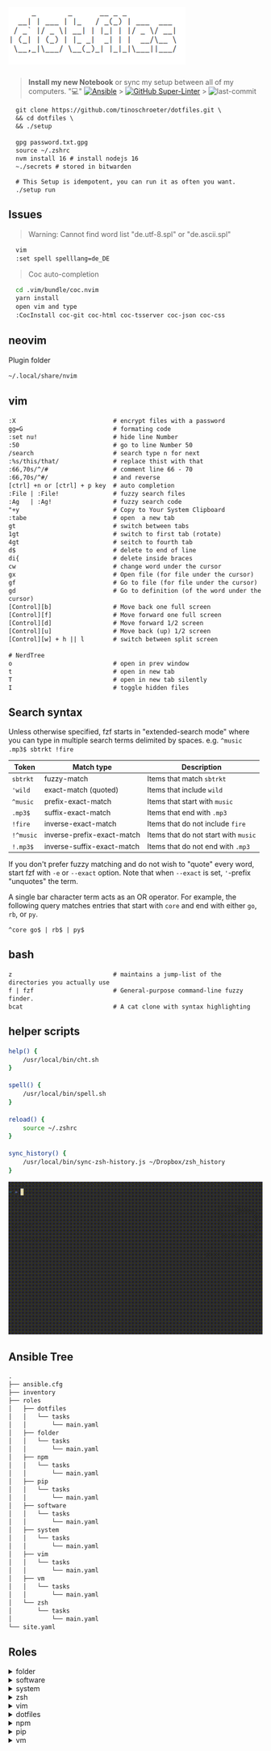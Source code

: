 # ![dotfile](dotfile.png)

> **Install my new Notebook** or sync my setup between all of my computers. ":computer:"
> [![Ansible](https://img.shields.io/badge/Ansible-blue.svg)](https://github.com/ansible/ansible) > [![GitHub Super-Linter](https://github.com/tinoschroeter/dotfiles/workflows/Lint%20Code%20Base/badge.svg)](https://github.com/tinoschroeter/dotfiles/actions/workflows/linter.yml) > ![last-commit](https://img.shields.io/github/last-commit/tinoschroeter/dotfiles.svg?style=flat)

```shell
  git clone https://github.com/tinoschroeter/dotfiles.git \
  && cd dotfiles \
  && ./setup

  gpg password.txt.gpg
  source ~/.zshrc
  nvm install 16 # install nodejs 16
  ~./secrets # stored in bitwarden
```

```shell
  # This Setup is idempotent, you can run it as often you want.
  ./setup run
```

## Issues

> Warning: Cannot find word list "de.utf-8.spl" or "de.ascii.spl"

```bash
  vim
  :set spell spelllang=de_DE
```

> Coc auto-completion

```bash
  cd .vim/bundle/coc.nvim
  yarn install
  open vim and type
  :CocInstall coc-git coc-html coc-tsserver coc-json coc-css
```

## neovim

Plugin folder

```bash
~/.local/share/nvim
```

## vim

```shell
:X                           # encrypt files with a password
gg=G                         # formating code
:set nu!                     # hide line Number
:50                          # go to line Number 50
/search                      # search type n for next
:%s/this/that/               # replace thist with that
:66,70s/^/#                  # comment line 66 - 70
:66,70s/^#/                  # and reverse
[ctrl] +n or [ctrl] + p key  # auto completion
:File | :File!               # fuzzy search files
:Ag   | :Ag!                 # fuzzy search code
"+y                          # Copy to Your System Clipboard
:tabe                        # open  a new tab
gt                           # switch between tabs
1gt                          # switch to first tab (rotate)
4gt                          # seitch to fourth tab
d$                           # delete to end of line
di{                          # delete inside braces
cw                           # change word under the cursor
gx                           # Open file (for file under the cursor)
gf                           # Go to file (for file under the cursor)
gd                           # Go to definition (of the word under the cursor)
[Control][b]                 # Move back one full screen
[Control][f]                 # Move forward one full screen
[Control][d]                 # Move forward 1/2 screen
[Control][u]                 # Move back (up) 1/2 screen
[Control][w] + h || l        # switch between split screen

# NerdTree
o                            # open in prev window
t                            # open in new tab
T                            # open in new tab silently
I                            # toggle hidden files
```

## Search syntax

Unless otherwise specified, fzf starts in "extended-search mode" where you can
type in multiple search terms delimited by spaces. e.g. `^music .mp3$ sbtrkt
!fire`

| Token     | Match type                 | Description                          |
| --------- | -------------------------- | ------------------------------------ |
| `sbtrkt`  | fuzzy-match                | Items that match `sbtrkt`            |
| `'wild`   | exact-match (quoted)       | Items that include `wild`            |
| `^music`  | prefix-exact-match         | Items that start with `music`        |
| `.mp3$`   | suffix-exact-match         | Items that end with `.mp3`           |
| `!fire`   | inverse-exact-match        | Items that do not include `fire`     |
| `!^music` | inverse-prefix-exact-match | Items that do not start with `music` |
| `!.mp3$`  | inverse-suffix-exact-match | Items that do not end with `.mp3`    |

If you don't prefer fuzzy matching and do not wish to "quote" every word,
start fzf with `-e` or `--exact` option. Note that when `--exact` is set,
`'`-prefix "unquotes" the term.

A single bar character term acts as an OR operator. For example, the following
query matches entries that start with `core` and end with either `go`, `rb`,
or `py`.

```shell
^core go$ | rb$ | py$
```

## bash

```shell
z                            # maintains a jump-list of the directories you actually use
f | fzf                      # General-purpose command-line fuzzy finder.
bcat                         # A cat clone with syntax highlighting
```

## helper scripts

```bash
help() {
    /usr/local/bin/cht.sh
}

spell() {
    /usr/local/bin/spell.sh
}

reload() {
    source ~/.zshrc
}

sync_history() {
    /usr/local/bin/sync-zsh-history.js ~/Dropbox/zsh_history
}
```

![help command](docs/help.gif)

## Ansible Tree

```shell
.
├── ansible.cfg
├── inventory
├── roles
│   ├── dotfiles
│   │   └── tasks
│   │       └── main.yaml
│   ├── folder
│   │   └── tasks
│   │       └── main.yaml
│   ├── npm
│   │   └── tasks
│   │       └── main.yaml
│   ├── pip
│   │   └── tasks
│   │       └── main.yaml
│   ├── software
│   │   └── tasks
│   │       └── main.yaml
│   ├── system
│   │   └── tasks
│   │       └── main.yaml
│   ├── vim
│   │   └── tasks
│   │       └── main.yaml
│   ├── vm
│   │   └── tasks
│   │       └── main.yaml
│   └── zsh
│       └── tasks
│           └── main.yaml
└── site.yaml
```

## Roles

<details>
  <summary>folder</summary>

- Setup [roles/folder/tasks/main.yaml](https://github.com/tinoschroeter/dotfiles/blob/master/playbook/roles/folder/tasks/main.yaml)
  - create folder structure

</details>

<details>
  <summary>software</summary>
  
* Setup [roles/software/tasks/main.yaml](https://github.com/tinoschroeter/dotfiles/blob/master/playbook/roles/software/tasks/main.yaml)
  * install docker
  * Install [utility packages](https://github.com/tinoschroeter/dotfiles/blob/master/playbook/roles/software/tasks/main.yaml#L21-L49)
  * Install aws cli
  * Install skaffold
  * Install kubens
  * Install Minikube
  * Install kubectl
  * Install terraform
  * Install helm3
  * Install velero
  * Install argocd
  * Install argo
  * Install nvm (Node.js Version Manager)
  * Install Slack
  * Instal help cheat.sh script

</details>

<details>
  <summary>system</summary>

- Setup [roles/system/tasks/main.yaml](https://github.com/tinoschroeter/dotfiles/blob/master/playbook/roles/system/tasks/main.yaml)
  - Set timezone to Europe/Berlin
  - Set login shell to zsh

</details>

<details>
  <summary>zsh</summary>

- Setup [roles/zsh/tasks/main.yaml](https://github.com/tinoschroeter/dotfiles/blob/master/playbook/roles/zsh/tasks/main.yaml)
  - Install zsh
  - Install Oh My Zsh
  - setup some plugins

</details>

<details>
  <summary>vim</summary>

- Setup [roles/vim/tasks/main.yaml](https://github.com/tinoschroeter/dotfiles/blob/master/playbook/roles/vim/tasks/main.yaml)
  - Install vim
  - Setup vim plugins

</details>

<details>
  <summary>dotfiles</summary>

- Setup [roles/dotfiles/tasks/main.yaml](https://github.com/tinoschroeter/dotfiles/blob/master/playbook/roles/dotfiles/tasks/main.yaml)
  - put .zshrc in place
  - put .vimrc in place

</details>

<details>
  <summary>npm</summary>

- Setup [roles/npm/tasks/main.yaml](https://github.com/tinoschroeter/dotfiles/blob/master/playbook/roles/npm/tasks/main.yaml)
  - install global npm packages

</details>

<details>
  <summary>pip</summary>

- Setup [roles/pip/tasks/main.yaml](https://github.com/tinoschroeter/dotfiles/blob/master/playbook/roles/pip/tasks/main.yaml)
  - install pip packages

</details>

<details>
  <summary>vm</summary>

- Setup [roles/vm/tasks/main.yaml](https://github.com/tinoschroeter/dotfiles/blob/master/playbook/roles/vm/tasks/main.yaml)
  - Install virtualbox
  - Install vagrant

</details>
